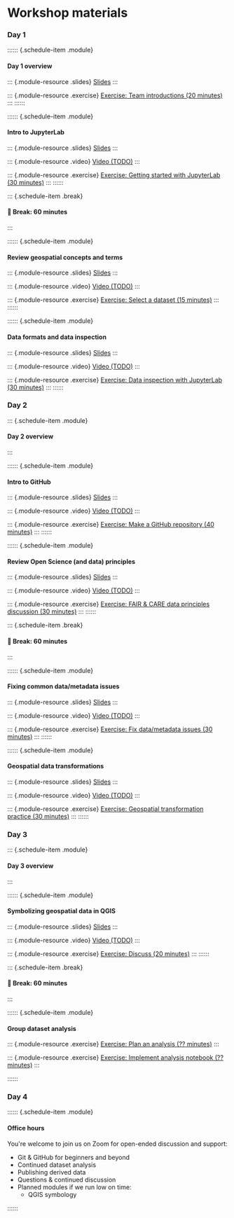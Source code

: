 # Workshop materials

### Day 1

:::::: {.schedule-item .module}
#### Day 1 overview

::: {.module-resource .slides}
[Slides](slides/workshop-overview.md)
:::

::: {.module-resource .exercise}
[Exercise: Team introductions (20 minutes)](exercises/team-introductions.md)
:::
::::::


:::::: {.schedule-item .module}
#### Intro to JupyterLab

::: {.module-resource .slides}
[Slides](slides/intro-to-jupyterlab.md)
:::

::: {.module-resource .video}
[Video (TODO)](https://example.com)
:::

::: {.module-resource .exercise}
[Exercise: Getting started with JupyterLab (30 minutes)](exercises/getting-started-with-jupyterlab.md)
:::
::::::


::: {.schedule-item .break}
#### 🥪 Break: 60 minutes
:::


:::::: {.schedule-item .module}
#### Review geospatial concepts and terms

::: {.module-resource .slides}
[Slides](slides/geospatial-concepts-and-terms.md)
:::

::: {.module-resource .video}
[Video (TODO)](https://example.com)
:::

::: {.module-resource .exercise}
[Exercise: Select a dataset (15 minutes)](exercises/select-a-dataset.md)
:::
::::::


:::::: {.schedule-item .module}
#### Data formats and data inspection

::: {.module-resource .slides}
[Slides](slides/data-formats-and-inspection.qmd)
:::

::: {.module-resource .video}
[Video (TODO)](https://example.com)
:::

::: {.module-resource .exercise}
[Exercise: Data inspection with JupyterLab (30 minutes)](exercises/data-inspection-with-jupyterlab/index.md)
:::
::::::


### Day 2

::: {.schedule-item .module}
#### Day 2 overview
:::


:::::: {.schedule-item .module}
#### Intro to GitHub

::: {.module-resource .slides}
[Slides](slides/intro-to-github.md)
:::

::: {.module-resource .video}
[Video (TODO)](https://example.com)
:::

::: {.module-resource .exercise}
[Exercise: Make a GitHub repository (40 minutes)](exercises/make-a-github-repo.md)
:::
::::::


:::::: {.schedule-item .module}
#### Review Open Science (and data) principles

::: {.module-resource .slides}
[Slides](slides/open-science-and-data.md)
:::

::: {.module-resource .video}
[Video (TODO)](https://example.com)
:::

::: {.module-resource .exercise}
[Exercise: FAIR & CARE data principles discussion (30 minutes)](exercises/fair-care.md)
:::
::::::


::: {.schedule-item .break}
#### 🥪 Break: 60 minutes
:::


:::::: {.schedule-item .module}
#### Fixing common data/metadata issues

::: {.module-resource .slides}
[Slides](slides/fixing-common-data-metadata-issues.qmd)
:::

::: {.module-resource .video}
[Video (TODO)](https://example.com)
:::

::: {.module-resource .exercise}
[Exercise: Fix data/metadata issues (30 minutes)](exercises/fix-data-metadata-issues.md)
:::
::::::


:::::: {.schedule-item .module}
#### Geospatial data transformations

::: {.module-resource .slides}
[Slides](slides/geospatial-data-transformations.md)
:::

::: {.module-resource .video}
[Video (TODO)](https://example.com)
:::

::: {.module-resource .exercise}
[Exercise: Geospatial transformation practice (30 minutes)](exercises/geospatial-transformation.md)
:::
::::::


### Day 3

::: {.schedule-item .module}
#### Day 3 overview
:::


:::::: {.schedule-item .module}
#### Symbolizing geospatial data in QGIS

::: {.module-resource .slides}
[Slides](slides/symbology-with-qgis.md)
:::

::: {.module-resource .video}
[Video (TODO)](https://example.com)
:::

::: {.module-resource .exercise}
[Exercise: Discuss (20 minutes)](exercises/symbology.md)
:::
::::::


::: {.schedule-item .break}
#### 🥪 Break: 60 minutes
:::


:::::: {.schedule-item .module}
#### Group dataset analysis

::: {.module-resource .exercise}
[Exercise: Plan an analysis (?? minutes)](exercises/dataset-analysis-plan.md)
:::

::: {.module-resource .exercise}
[Exercise: Implement analysis notebook (?? minutes)](exercises/dataset-analysis-notebook.md)
:::

::::::


### Day 4

:::::: {.schedule-item .module}
#### Office hours

You're welcome to join us on Zoom for open-ended discussion and support:

* Git & GitHub for beginners and beyond
* Continued dataset analysis
* Publishing derived data
* Questions & continued discussion
* Planned modules if we run low on time:
    * QGIS symbology

<!-- TODO:
What other modules can be moved to day 4 if we're running low on time?
--->
::::::

